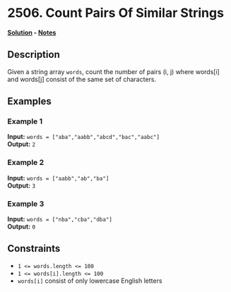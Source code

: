 # 2506. Count Pairs Of Similar Strings

**[Solution](./solution.c) - [Notes](./notes.md)**

## Description
Given a string array `words`, count the number of pairs (i, j) where words[i] and words[j] consist of the same set of characters.

## Examples

### Example 1
**Input:** `words = ["aba","aabb","abcd","bac","aabc"]`  
**Output:** `2`

### Example 2
**Input:** `words = ["aabb","ab","ba"]`  
**Output:** `3`

### Example 3
**Input:** `words = ["nba","cba","dba"]`  
**Output:** `0`

## Constraints
- `1 <= words.length <= 100`
- `1 <= words[i].length <= 100`
- `words[i]` consist of only lowercase English letters

